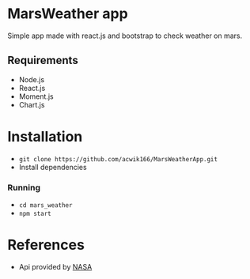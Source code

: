 # MarsWeather app
Simple app made with react.js and bootstrap to check weather on mars. 

## Requirements 
* Node.js
* React.js
* Moment.js
* Chart.js
# Installation
* ```git clone https://github.com/acwik166/MarsWeatherApp.git```
* Install dependencies
### Running
* ```cd mars_weather```
* ```npm start```
# References
* Api provided by [NASA](https://api.nasa.gov)
